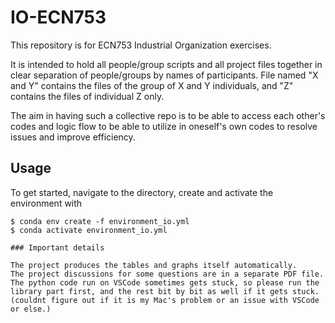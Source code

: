 # IO-ECN753

This repository is for ECN753 Industrial Organization exercises.

It is intended to hold all people/group scripts and all project files together in clear separation of people/groups by names of participants. File named "X and Y" contains the files of the group of X and Y individuals, and "Z" contains the files of individual Z only.

The aim in having such a collective repo is to be able to access each other's codes and logic flow to be able to utilize in oneself's own codes to resolve issues and improve efficiency.

## Usage

To get started, navigate to the directory, create and activate the environment with

```console
$ conda env create -f environment_io.yml
$ conda activate environment_io.yml

### Important details

The project produces the tables and graphs itself automatically.
The project discussions for some questions are in a separate PDF file.
The python code run on VSCode sometimes gets stuck, so please run the library part first, and the rest bit by bit as well if it gets stuck. (couldnt figure out if it is my Mac's problem or an issue with VSCode or else.)
